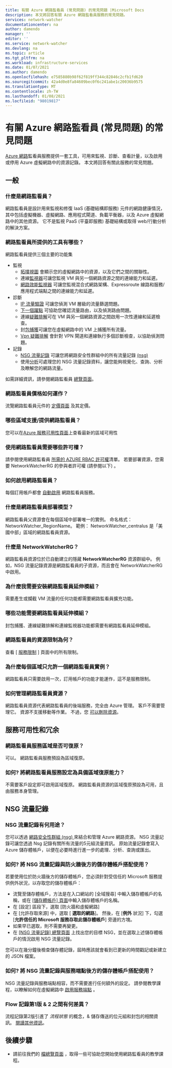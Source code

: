 ```yaml
---
title: 有關 Azure 網路監看員 (常見問題) 的常見問題 |Microsoft Docs
description: 本文將回答有關 Azure 網路監看員服務的常見問題。
services: network-watcher
documentationcenter: na
author: damendo
manager: ''
editor: ''
ms.service: network-watcher
ms.devlang: na
ms.topic: article
ms.tgt_pltfrm: na
ms.workload: infrastructure-services
ms.date: 01/07/2021
ms.author: damendo
ms.openlocfilehash: e7585880b98f62f819ff344c82846c2cfb1fd620
ms.sourcegitcommit: 42a4d0e8fa84609bec0f6c241abe1c20036b9575
ms.translationtype: MT
ms.contentlocale: zh-TW
ms.lasthandoff: 01/08/2021
ms.locfileid: "98019817"
---
```

# <a name="frequently-asked-questions-faq-about-azure-network-watcher"></a>有關 Azure 網路監看員 (常見問題) 的常見問題
[Azure 網路](./network-watcher-monitoring-overview.md)監看員服務提供一套工具，可用來監視、診斷、查看計量，以及啟用或停用 Azure 虛擬網路中的資源記錄。 本文將回答有關此服務的常見問題。

## <a name="general"></a>一般

### <a name="what-is-network-watcher"></a>什麼是網路監看員？
網路監看員是設計用來監視和修復 IaaS (基礎結構即服務) 元件的網路健康情況，其中包括虛擬機器、虛擬網路、應用程式閘道、負載平衡器，以及 Azure 虛擬網路中的其他資源。 它不是監視 PaaS (平臺即服務) 基礎結構或取得 web/行動分析的解決方案。

### <a name="what-tools-does-network-watcher-provide"></a>網路監看員所提供的工具有哪些？
網路監看員提供三個主要的功能集
* 監視
  * [拓撲視圖](./view-network-topology.md) 會顯示您的虛擬網路中的資源，以及它們之間的關聯性。
  * 連線[監視器](./connection-monitor.md)可讓您監視 VM 與另一個網路資源之間的連線能力和延遲。
  * [網路效能監視器](../azure-monitor/insights/network-performance-monitor.md) 可讓您監視混合式網路架構、Expressroute 線路和服務/應用程式端點之間的連線能力和延遲。  
* 診斷
  * [IP 流量驗證](./network-watcher-ip-flow-verify-overview.md) 可讓您偵測 VM 層級的流量篩選問題。
  * [下一個躍點](./network-watcher-next-hop-overview.md) 可協助您確認流量路由，以及偵測路由問題。
  * 連線[疑難排解](./network-watcher-connectivity-portal.md)可在 VM 與另一個網路資源之間啟用一次性連線和延遲檢查。
  * 封[包捕獲](./network-watcher-packet-capture-overview.md)可讓您在虛擬網路中的 VM 上捕獲所有流量。
  * [Vpn 疑難排解](./network-watcher-troubleshoot-overview.md) 會針對 VPN 閘道和連線執行多個診斷檢查，以協助偵測問題。
* 記錄
  * [NSG 流量記錄](./network-watcher-nsg-flow-logging-overview.md) 可讓您將網路安全性群組中的所有流量記錄 [ (nsg) ](../virtual-network/network-security-groups-overview.md)
  * 使用[分析](./traffic-analytics.md)可處理您的 NSG 流量記錄資料，讓您能夠視覺化、查詢、分析及瞭解您的網路流量。


如需詳細資訊，請參閱網路監看員 [總覽頁面](./network-watcher-monitoring-overview.md)。


### <a name="how-does-network-watcher-pricing-work"></a>網路監看員價格如何運作？
流覽網路監看員元件的 [定價頁面](https://azure.microsoft.com/pricing/details/network-watcher/) 及其定價。

### <a name="which-regions-is-network-watcher-supportedavailable-in"></a>哪些區域支援/提供網路監看員？
您可以在[Azure 服務可用性頁面](https://azure.microsoft.com/global-infrastructure/services/?products=network-watcher)上查看最新的區域可用性

### <a name="which-permissions-are-needed-to-use-network-watcher"></a>使用網路監看員需要哪些許可權？
請參閱使用網路監看員 [所需的 AZURE RBAC 許可權](./required-rbac-permissions.md)清單。 若要部署資源，您需要 NetworkWatcherRG 的參與者許可權 (請參閱以下) 。

### <a name="how-do-i-enable-network-watcher"></a>如何啟用網路監看員？
每個訂用帳戶都會 [自動啟用](https://azure.microsoft.com/updates/azure-network-watcher-will-be-enabled-by-default-for-subscriptions-containing-virtual-networks/) 網路監看員服務。

### <a name="what-is-the-network-watcher-deployment-model"></a>什麼是網路監看員部署模型？
網路監看員父資源會在每個區域中部署唯一的實例。 命名格式： NetworkWatcher_RegionName。 範例： NetworkWatcher_centralus 是「美國中部」區域的網路監看員資源。

### <a name="what-is-the-networkwatcherrg"></a>什麼是 NetworkWatcherRG？
網路監看員資源位於已自動建立的隱藏 **NetworkWatcherRG** 資源群組中。 例如，NSG 流量記錄資源是網路監看員的子資源，而且會在 NetworkWatcherRG 中啟用。

### <a name="why-do-i-need-to-install-the-network-watcher-extension"></a>為什麼我需要安裝網路監看員延伸模組？ 
需要產生或攔截 VM 流量的任何功能都需要網路監看員擴充功能。 

### <a name="which-features-require-the-network-watcher-extension"></a>哪些功能需要網路監看員延伸模組？
封包捕獲、連線疑難排解和連線監視器功能都需要有網路監看員延伸模組。

### <a name="what-are-resource-limits-on-network-watcher"></a>網路監看員的資源限制為何？
查看 [ [服務限制](../azure-resource-manager/management/azure-subscription-service-limits.md#network-watcher-limits) ] 頁面中的所有限制。  

### <a name="why-is-only-one-instance-of-network-watcher-allowed-per-region"></a>為什麼每個區域只允許一個網路監看員實例？ 
網路監看員只需要啟用一次，訂用帳戶的功能才能運作，這不是服務限制。

### <a name="how-can-i-manage-the-network-watcher-resource"></a>如何管理網路監看員資源？ 
網路監看員資源代表網路監看員的後端服務，完全由 Azure 管理。 客戶不需要管理它。 資源不支援移動等作業。 不過，您 [可以刪除資源](./network-watcher-create.md#delete-a-network-watcher-in-the-portal)。 

## <a name="service-availability-and-redundancy"></a>服務可用性和冗余 

### <a name="is-the-network-watcher-service-zone-resilient"></a>網路監看員服務區域是否可復原？ 
可以。 網路監看員服務預設為區域復原。 

### <a name="how-do-i-configure-the-network-watcher-service-to-be-zone-resilient"></a>如何? 將網路監看員服務設定為具備區域復原能力？ 
不需要客戶設定即可啟用區域復原。 網路監看員資源的區域復原預設為可用，且由服務本身管理。 

## <a name="nsg-flow-logs"></a>NSG 流量記錄

### <a name="what-does-nsg-flow-logs-do"></a>NSG 流量記錄有何用途？
您可以透過 [網路安全性群組 (nsg) ](../virtual-network/network-security-groups-overview.md)來結合和管理 Azure 網路資源。 NSG 流量記錄可讓您透過 Nsg 記錄有關所有流量的5元組流量資訊。 原始流量記錄會寫入 Azure 儲存體帳戶，以便在必要時進行進一步的處理、分析、查詢或匯出。

### <a name="how-do-i-use-nsg-flow-logs-with-a-storage-account-behind-a-firewall"></a>如何? 將 NSG 流量記錄與防火牆後方的儲存體帳戶搭配使用？

若要使用位於防火牆後方的儲存體帳戶，您必須針對受信任的 Microsoft 服務提供例外狀況，以存取您的儲存體帳戶：

* 流覽至儲存體帳戶，方法是在入口網站的 [全域搜尋] 中輸入儲存體帳戶的名稱，或在 [[儲存體帳戶] 頁面](https://ms.portal.azure.com/#blade/HubsExtension/BrowseResource/resourceType/Microsoft.Storage%2FStorageAccounts)中輸入儲存體帳戶的名稱。
* 在 [設定] 區段下，選取 [防火牆和虛擬網路]
* 在 [允許存取來源] 中，選取 [ **選取的網路**]。 然後，在 [**例外** 狀況] 下，勾選 [**允許信任的 Microsoft 服務存取此儲存體帳戶**] 旁邊的方塊。 
* 如果早已選取，則不需要再變更。  
* 在 [ [NSG 流量記錄] 總覽頁面](https://ms.portal.azure.com/#blade/Microsoft_Azure_Network/NetworkWatcherMenuBlade/flowLogs) 上找出您的目標 NSG，並在選取上述儲存體帳戶的情況啟用 NSG 流量記錄。

您可以在幾分鐘後檢查儲存體記錄，屆時應該就會看到已更新的時間戳記或新建立的 JSON 檔案。

### <a name="how-do-i-use-nsg-flow-logs-with-a-storage-account-behind-a-service-endpoint"></a>如何? 將 NSG 流量記錄與服務端點後方的儲存體帳戶搭配使用？

NSG 流量記錄與服務端點相容，而不需要進行任何額外的設定。 請參閱教學課程，以瞭解如何在虛擬網路中 [啟用服務端點](../virtual-network/tutorial-restrict-network-access-to-resources.md#enable-a-service-endpoint) 。


### <a name="what-is-the-difference-between-flow-logs-versions-1--2"></a>Flow 記錄第1版 & 2 之間有何差異？
流程記錄第2版引進了 *流程狀態* 的概念，& 儲存傳送的位元組和封包的相關資訊。 [閱讀其他資訊](./network-watcher-nsg-flow-logging-overview.md#log-format)。

## <a name="next-steps"></a>後續步驟
 - 請前往我們的 [檔總覽頁面](./index.yml) ，取得一些可協助您開始使用網路監看員的教學課程。